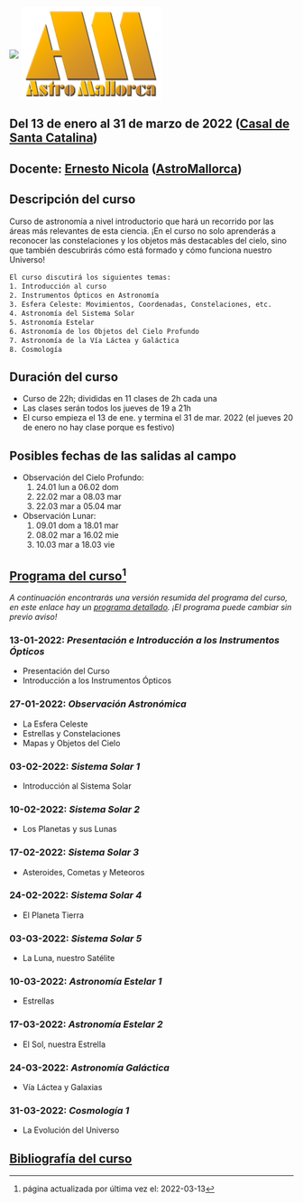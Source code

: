[<img src="IMG/casal_santa_catalina.png" width=200 align=center>](https://casalsdebarri.cat/casals/cb-santa-catalina/)
[<img src="IMG/logo-astromallorca4.png" width=250 align=center>](https://astromallorca.wordpress.com/)
## Del 13 de enero al 31 de marzo de 2022 ([Casal de Santa Catalina](https://casalsdebarri.cat/casals/cb-santa-catalina/))
## Docente: [Ernesto Nicola](bio.md) ([AstroMallorca](https://astromallorca.wordpress.com/))
## Descripción del curso
Curso de astronomía a nivel introductorio que hará un recorrido por las áreas más relevantes de esta ciencia. ¡En el curso no solo aprenderás a reconocer las constelaciones y los objetos más destacables del cielo, sino que también descubrirás cómo está formado y cómo funciona nuestro Universo! 
```
El curso discutirá los siguientes temas:
1. Introducción al curso
2. Instrumentos Ópticos en Astronomía
3. Esfera Celeste: Movimientos, Coordenadas, Constelaciones, etc.
4. Astronomía del Sistema Solar
5. Astronomía Estelar
6. Astronomía de los Objetos del Cielo Profundo
7. Astronomía de la Vía Láctea y Galáctica
8. Cosmología
```
## Duración del curso
* Curso de 22h; divididas en 11 clases de 2h cada una
* Las clases serán todos los jueves de 19 a 21h
* El curso empieza el 13 de ene. y termina el 31 de mar. 2022 (el jueves 20 de enero no hay clase porque es festivo)

## Posibles fechas de las salidas al campo
* Observación del Cielo Profundo:
    1. 24.01 lun	a	06.02 dom
    2. 22.02 mar	a	08.03 mar
    3. 22.03 mar	a	05.04 mar
* Observación Lunar:
    1. 09.01 dom 	a	18.01 mar
    2. 08.02 mar 	a	16.02 mie
    3. 10.03 mar 	a	18.03 vie

## [Programa del curso](programa.md)[^1]
_A continuación encontrarás una versión resumida del programa del curso, en este enlace hay un [programa detallado](programa.md).
¡El programa puede cambiar sin previo aviso!_

### 13-01-2022: _Presentación e Introducción a los Instrumentos Ópticos_
* Presentación del Curso
* Introducción a los Instrumentos Ópticos

### 27-01-2022: _Observación Astronómica_
* La Esfera Celeste
* Estrellas y Constelaciones
* Mapas y Objetos del Cielo

### 03-02-2022: _Sistema Solar 1_
* Introducción al Sistema Solar

### 10-02-2022: _Sistema Solar 2_
* Los Planetas y sus Lunas

### 17-02-2022: _Sistema Solar 3_
* Asteroides, Cometas y Meteoros

### 24-02-2022: _Sistema Solar 4_
* El Planeta Tierra

### 03-03-2022: _Sistema Solar 5_
* La Luna, nuestro Satélite

### 10-03-2022: _Astronomía Estelar 1_
* Estrellas 

### 17-03-2022: _Astronomía Estelar 2_
* El Sol, nuestra Estrella

### 24-03-2022: _Astronomía Galáctica_
* Vía Láctea y Galaxias

### 31-03-2022: _Cosmología 1_
* La Evolución del Universo

## [Bibliografía del curso](https://e-nicola.github.io/Astro-Curso-2022a/bibliografía.html)

[^1]: página actualizada por última vez el: 2022-03-13

